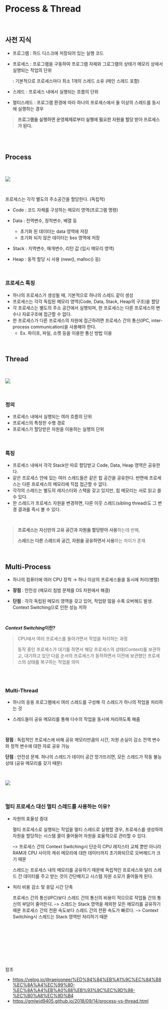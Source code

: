 # Process & Thread

<br>

## 사전 지식
- 프로그램 : 하드 디스크에 저장되어 있는 실행 코드
- 프로세스 : 프로그램을 구동하여 프로그램 자체와 그로그램의 상태가 메모리 상에서 실행되는 작업의 단위 

    : 기본적으로 프로세스마다 최소 1개의 스레드 소유 (메인 스레드 포함)


- 스레드 : 프로세스 내에서 실행되는 흐름의 단위
- 멀티스레드 : 프로그램 환경에 따라 하나의 프로세스에서 둘 이상의 스레드를 동시에 실행하는 경우

> <b> 프로그램을 실행하면 운영체제로부터 실행에 필요한 자원을 할당 받아 프로세스가 된다.</b>
  
<!-- <img src="https://images.velog.io/images/hellojihyoung/post/b9444a5c-14d1-49dc-9e37-75f07d80b3e5/image.png"></img>   -->


<br>
<br>

## Process

<br>

![](https://images.velog.io/images/hellojihyoung/post/0778b3fa-4e69-4b3c-9881-4d2e63511023/image.png)

<br>

프로세스는 각각 별도의 주소공간을 할당한다. (독립적)


- Code : 코드 자체를 구성하는 메모리 영역(프로그램 명령)

- Data : 전역변수, 정적변수, 배열 등
    - 초기화 된 데이터는 data 영역에 저장
    - 초기화 되지 않은 데이터는 bss 영역에 저장
    
- Stack : 지역변수, 매개변수, 리턴 값 (임시 메모리 영역)
- Heap : 동적 할당 시 사용 (new(), malloc() 등)

<br>

### 프로세스 특징

- 하나의 프로세스가 생성될 때, 기본적으로 하나의 스레드 같이 생성
- 프로세스는 각각 독립된 메모리 영역(Code, Data, Stack, Heap의 구조)을 할당
- 각 프로세스는 별도의 주소 공간에서 실행되며, 한 프로세스는 다른 프로세스의 변수나 자료구조에 접근할 수 없다.
- 한 프로세스가 다른 프로세스의 자원에 접근하려면 프로세스 간의 통신(IPC, inter-process communication)을 사용해야 한다.
    - Ex. 파이프, 파일, 소켓 등을 이용한 통신 방법 이용

<br>

## Thread
<br>

![](https://images.velog.io/images/hellojihyoung/post/27375964-700b-4995-bf5b-03ba413b1c6b/image.png)

<br>

### 정의
- 프로세스 내에서 실행되는 여러 흐름의 단위
- 프로세스의 특정한 수행 경로
- 프로세스가 할당받은 자원을 이용하는 실행의 단위

<br>

### 특징
- 프로세스 내에서 각각 Stack만 따로 할당받고 Code, Data, Heap 영역은 공유한다.
- 같은 프로세스 안에 있는 여러 스레드들은 같은 힙 공간을 공유한다. 반면에 프로세스는 다른 프로세스의 메모리에 직접 접근할 수 없다.
- 각각의 스레드는 별도의 레지스터와 스택을 갖고 있지만, 힙 메모리는 서로 읽고 쓸 수 있다.
- 한 스레드가 프로세스 자원을 변경하면, 다른 이웃 스레드(sibling thread)도 그 변경 결과를 즉시 볼 수 있다.
  
<br>

> **프로세스는 자신만의 고유 공간과 자원을 할당받아 사용**하는데 반해, <br>
> 
> **스레드는 다른 스레드와 공간, 자원을 공유하면서 사용**하는 차이가 존재


<br>


## Multi-Process

- 하나의 컴퓨터에 여러 CPU 장착 → 하나 이상의 프로세스들을 동시에 처리(병렬)

- **장점** : 안전성 (메모리 침범 문제를 OS 차원에서 해결)

- **단점** : 각각 독립된 메모리 영역을 갖고 있어, 작업량 많을 수록 오버헤드 발생. Context Switching으로 인한 성능 저하

<br>

***Context Switching*이란?**

> CPU에서 여러 프로세스를 돌아가면서 작업을 처리하는 과정
>
> 동작 중인 프로세스가 대기를 하면서 해당 프로세스의 상태(Context)를 보관하고, 대기하고 있던 다음 순서의 프로세스가 동작하면서 이전에 보관했던 프로세스의 상태를 복구하는 작업을 의미

<br>

<br>

### Multi-Thread

- 하나의 응용 프로그램에서 여러 스레드를 구성해 각 스레드가 하나의 작업을 처리하는 것

- 스레드들이 공유 메모리를 통해 다수의 작업을 동시에 처리하도록 해줌

<br>

**장점** : 독립적인 프로세스에 비해 공유 메모리만큼의 시간, 자원 손실이 감소
전역 변수와 정적 변수에 대한 자료 공유 가능

**단점** : 안전성 문제. 하나의 스레드가 데이터 공간 망가뜨리면, 모든 스레드가 작동 불능 상태 (공유 메모리를 갖기 때문) 

<br>

![](https://images.velog.io/images/hellojihyoung/post/b745dfaf-8dd4-423a-9318-29535d234463/image.png)

<br>

### 멀티 프로세스 대신 멀티 스레드를 사용하는 이유?

- 자원의 효율성 증대
  
    멀티 프로세스로 실행되는 작업을 멀티 스레드로 실행할 경우, 프로세스를 생성하여 자원을 할당하는 시스템 콜이 줄어들어 자원을 효율적으로 관리할 수 있다.

    –> 프로세스 간의 Context Switching시 단순히 CPU 레지스터 교체 뿐만 아니라 RAM과 CPU 사이의 캐쉬 메모리에 대한 데이터까지 초기화되므로 오버헤드가 크기 때문
    
    스레드는 프로세스 내의 메모리를 공유하기 때문에 독립적인 프로세스와 달리 스레드 간 데이터를 주고 받는 것이 간단해지고 시스템 자원 소모가 줄어들게 된다.

- 처리 비용 감소 및 응답 시간 단축
  
    프로세스 간의 통신(IPC)보다 스레드 간의 통신의 비용이 적으므로 작업들 간의 통신의 부담이 줄어든다.
    –> 스레드는 Stack 영역을 제외한 모든 메모리를 공유하기 때문
    프로세스 간의 전환 속도보다 스레드 간의 전환 속도가 빠르다.
    –> Context Switching시 스레드는 Stack 영역만 처리하기 때문

<br>
<br>
<br>
<br>
<br>
<br>
<br>


참조
- https://velog.io/@raejoonee/%ED%94%84%EB%A1%9C%EC%84%B8%EC%8A%A4%EC%99%80-%EC%8A%A4%EB%A0%88%EB%93%9C%EC%9D%98-%EC%B0%A8%EC%9D%B4
- https://gmlwjd9405.github.io/2018/09/14/process-vs-thread.html